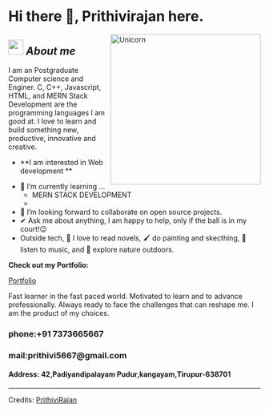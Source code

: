 # Hi there 👋, Prithivirajan here. 



<img align="right" width=300px alt="Unicorn" src="https://c.tenor.com/GN73MKBawZYAAAAi/busy-cute.gif" />

## <img src="https://media.giphy.com/media/ObNTw8Uzwy6KQ/giphy.gif" width="30px">&nbsp;***About me***

I am an Postgraduate Computer science and Enginer. C, C++,  Javascript, HTML, and MERN Stack Development are the programming languages I am good at. I love to learn and build something new, productive, innovative and creative.
* **I am interested in Web development **
- 🌱 I’m currently learning ...
  - MERN STACK DEVELOPMENT
  -
- 👯 I’m looking forward to collaborate on open source projects.
- ✔ Ask me about anything, I am happy to help, only if the ball is in my court!😉<br>
- Outside tech, 📖 I love to read novels, 🖌️ do painting and skecthing, 🎵 listen to music, and 🌴 explore nature outdoors.

__Check out my Portfolio:__

<div>
  <p>
    <a href="https://prithivi.netlify.app/"target="_blank">
      Portfolio
    </a>
  </p>
  <p>
                                        Fast learner in the fast paced world. Motivated to learn and to advance professionally. Always ready to face the challenges that can reshape me. I am the product of my choices.

  </p>
  <h3> phone:+91 7373665667</h3>
  <h3>mail:prithivi5667@gmail.com</h3>
  <h4>Address:
    42,Padiyandipalayam Pudur,kangayam,Tirupur-638701
  </h4>
</div>



</div>


---------------------------------------------------------------------------------------------------------------------
Credits: <a href="https://github.com/prithivi5667" target="_blank">PrithiviRajan</a>

